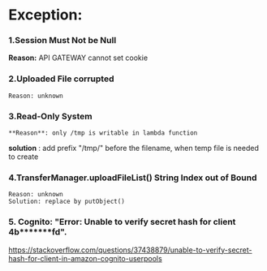 # Exception:
### 1.Session Must Not be Null
**Reason:** API GATEWAY cannot set cookie
### 2.Uploaded File corrupted
    Reason: unknown
### 3.Read-Only System
    **Reason**: only /tmp is writable in lambda function
**solution** : add prefix "/tmp/" before the filename, when temp file is needed to create
### 4.TransferManager.uploadFileList() String Index out of Bound
    Reason: unknown
    Solution: replace by putObject()
### 5. Cognito: "Error: Unable to verify secret hash for client 4b*******fd".
https://stackoverflow.com/questions/37438879/unable-to-verify-secret-hash-for-client-in-amazon-cognito-userpools